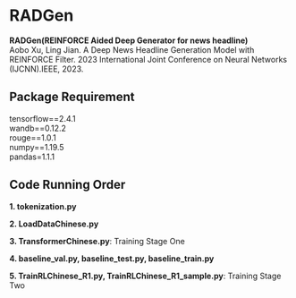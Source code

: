 # RADGen
**RADGen(REINFORCE Aided Deep Generator for news headline)**  
Aobo Xu, Ling Jian. A Deep News Headline Generation Model with REINFORCE Filter. 2023 International Joint Conference on Neural Networks (IJCNN).IEEE, 2023.

## Package Requirement
tensorflow==2.4.1  
wandb==0.12.2  
rouge==1.0.1  
numpy==1.19.5  
pandas=1.1.1  

## Code Running Order

**1. tokenization.py**

**2. LoadDataChinese.py**

**3. TransformerChinese.py**: Training Stage One

**4. baseline_val.py, baseline_test.py, baseline_train.py**

**5. TrainRLChinese_R1.py, TrainRLChinese_R1_sample.py**: Training Stage Two
